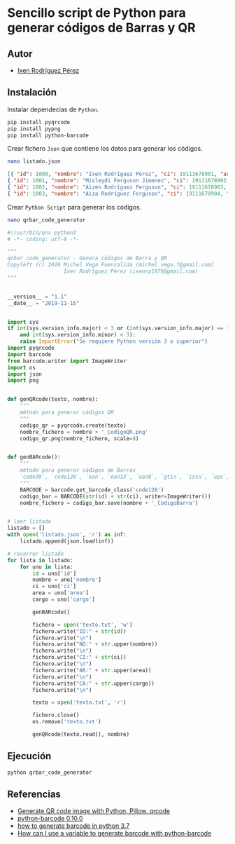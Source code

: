 # Sencillo script de Python para generar códigos de Barras y QR

## Autor
* [Ixen Rodríguez Pérez](ixenrp1976@gmail.com)

## Instalación

Instalar dependecias de `Python`.

```bash
pip install pyqrcode
pip install pypng
pip install python-barcode
```

Crear fichero `Json` que contiene los datos para generar los códigos.

```bash
nano listado.json
```
```json
[{ "id": 1000, "nombre": "Ixen Rodríguez Pérez", "ci": 19111678901, "area": "Informática", "cargo": "Especialista B Ciencias Informáticas" },
{ "id": 1001, "nombre": "Misleydi Ferguson Jimenez", "ci": 19111678902, "area": "Informática", "cargo": "Técnica Ciencias Informáticas" },
{ "id": 1002, "nombre": "Aizen Rodríguez Ferguson", "ci": 19111678903, "area": "Primaria", "cargo": "Alumno 2do grado" },
{ "id": 1003, "nombre": "Aiza Rodríguez Ferguson", "ci": 19111678904, "area": "Circulo Infantil", "cargo": "Tercer año de vida" }]
```

Crear `Python Script` para generar los códigos.

```bash
nano qrbar_code_generator
```
```python
#!/usr/bin/env python3
# -*- coding: utf-8 -*-

"""
qrbar_code_generator - Genera códigos de Barra y QR
Copyleft (c) 2019 Michel Vega Fuenzalida (michel.vega.f@gmail.com)
                  Ixen Rodríguez Pérez (ixenrp1976@gmail.com)
"""


__version__ = "1.1"
__date__ = "2019-11-16"


import sys
if int(sys.version_info.major) < 3 or (int(sys.version_info.major) == 3 \
    and int(sys.version_info.minor) < 3):
    raise ImportError("Se requiere Python versión 3 o superior")
import pyqrcode
import barcode
from barcode.writer import ImageWriter
import os
import json
import png


def genQRcode(texto, nombre):
    """
    método para generar códigos QR
    """
    codigo_qr = pyqrcode.create(texto)
    nombre_fichero = nombre + '_CodigoQR.png'
    codigo_qr.png(nombre_fichero, scale=8)


def genBARcode():
    """
    método para generar códigos de Barras
    `code39`, `code128`, `ean`, `ean13`, `ean8`, `gtin`, `issn`, `upc`, `upca`
    """
    BARCODE = barcode.get_barcode_class('code128')
    codigo_bar = BARCODE(str(id) + str(ci), writer=ImageWriter())
    nombre_fichero = codigo_bar.save(nombre + '_CodigoBarra')


# leer listado
listado = []
with open('listado.json', 'r') as inf:
    listado.append(json.load(inf))

# recorrer listado
for lista in listado:
    for uno in lista:
        id = uno['id']
        nombre = uno['nombre']
        ci = uno['ci']
        area = uno['area']
        cargo = uno['cargo']

        genBARcode()

        fichero = open('texto.txt', 'w')
        fichero.write("ID:" + str(id))
        fichero.write("\n")
        fichero.write("NO:" + str.upper(nombre))
        fichero.write("\n")
        fichero.write("CI:" + str(ci))
        fichero.write("\n")
        fichero.write("AR:" + str.upper(area))
        fichero.write("\n")
        fichero.write("CA:" + str.upper(cargo))
        fichero.write("\n")

        texto = open('texto.txt', 'r')

        fichero.close()
        os.remove('texto.txt')

        genQRcode(texto.read(), nombre)
```

## Ejecución

```bash
python qrbar_code_generator
```

## Referencias

* [Generate QR code image with Python, Pillow, qrcode](https://note.nkmk.me/en/python-pillow-qrcode/)
* [python-barcode 0.10.0](https://pypi.org/project/python-barcode/)
* [how to generate barcode in python 3.7](https://stackoverflow.com/questions/57427243/how-to-generate-barcode-in-python-3-7)
* [How can I use a variable to generate barcode with python-barcode](https://stackoverflow.com/questions/51826802/how-can-i-use-a-variable-to-generate-barcode-with-python-barcode/51826815)


